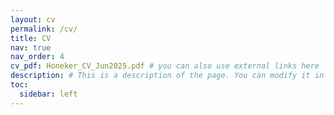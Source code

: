 ```yaml
---
layout: cv
permalink: /cv/
title: CV
nav: true
nav_order: 4
cv_pdf: Honeker_CV_Jun2025.pdf # you can also use external links here
description: # This is a description of the page. You can modify it in '_pages/cv.md'. You can also change or remove the top pdf download button.
toc:
  sidebar: left
---
```

